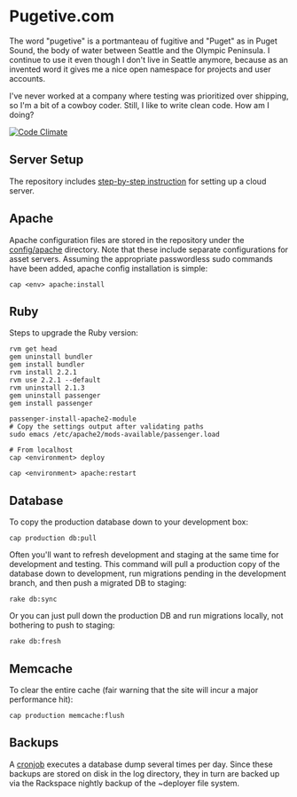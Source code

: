 Pugetive.com
============

The word "pugetive" is a portmanteau of fugitive and "Puget" as in Puget Sound, the body of water between Seattle and the Olympic Peninsula. I continue to use it even though I don't live in Seattle anymore, because as an invented word it gives me a nice open namespace for projects and user accounts.

I've never worked at a company where testing was prioritized over shipping, so I'm a bit of a cowboy coder. Still, I like to write clean code. How am I doing?

[![Code Climate](https://codeclimate.com/repos/562917c0e30ba0431f00012e/badges/cf7290c5be0fd3b44211/gpa.svg)](https://codeclimate.com/repos/562917c0e30ba0431f00012e/feed)


Server Setup
------------
The repository includes [step-by-step instruction](doc/rackspace-server-setup.md) for setting up a cloud server.

Apache
------------

Apache configuration files are stored in the repository under the [config/apache](config/apache) directory. Note that these include separate configurations for asset servers.  Assuming the appropriate passwordless sudo commands have been added, apache config installation is simple:

    cap <env> apache:install


Ruby
----
Steps to upgrade the Ruby version:

    rvm get head
    gem uninstall bundler
    gem install bundler
    rvm install 2.2.1
    rvm use 2.2.1 --default
    rvm uninstall 2.1.3
    gem uninstall passenger
    gem install passenger

    passenger-install-apache2-module
    # Copy the settings output after validating paths
    sudo emacs /etc/apache2/mods-available/passenger.load

    # From localhost
    cap <environment> deploy

    cap <environment> apache:restart

Database
---------
To copy the production database down to your development box:

    cap production db:pull

Often you'll want to refresh development and staging at the same time for development and testing. This command will pull a production copy of the database down to development, run migrations pending in the development branch, and then push a migrated DB to staging:

    rake db:sync

Or you can just pull down the production DB and run migrations locally, not bothering to push to staging:

    rake db:fresh


Memcache
--------
To clear the entire cache (fair warning that the site will incur a major performance hit):

    cap production memcache:flush

Backups
---------------------
A [cronjob](config/schedule.rb) executes a database dump several times per day. Since these backups are stored on disk in the log directory, they in turn are backed up via the Rackspace nightly backup of the ~deployer file system.



